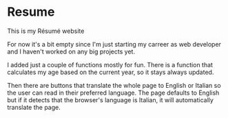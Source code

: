 # Resume
This is my Résumé website

For now it's a bit empty since I'm just starting my carreer as web developer and I haven't worked on any big projects yet.

I added just a couple of functions mostly for fun.
There is a function that calculates my age based on the current year, so it stays always updated.

Then there are buttons that translate the whole page to English or Italian so the user can read in their preferred language.
The page defaults to English but if it detects that the browser's language is Italian, it will automatically translate the page.
